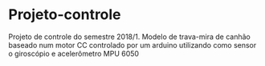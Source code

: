 # Projeto-controle
Projeto de controle do semestre 2018/1. Modelo de trava-mira de canhão baseado num motor CC controlado por um arduino utilizando como sensor o giroscópio e acelerômetro MPU 6050

